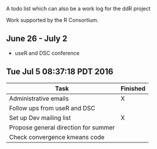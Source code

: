 A todo list which can also be a work log for the ddR project

Work supported by the R Consortium.


## June 26 - July 2

- useR and DSC conference

## Tue Jul  5 08:37:18 PDT 2016

| Task                                  | Finished
|------------------------------------   |---------
| Administrative emails                 | X
| Follow ups from useR and DSC          | 
| Set up Dev mailing list               | X
| Propose general direction for summer  | 
| Check convergence kmeans code         |
